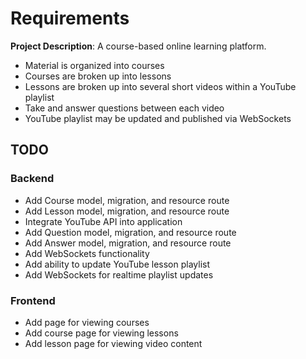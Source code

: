 # Requirements

**Project Description**: A course-based online learning platform.

* Material is organized into courses
* Courses are broken up into lessons
* Lessons are broken up into several short videos within a YouTube playlist
* Take and answer questions between each video
* YouTube playlist may be updated and published via WebSockets

## TODO

### Backend

* Add Course model, migration, and resource route
* Add Lesson model, migration, and resource route
* Integrate YouTube API into application
* Add Question model, migration, and resource route
* Add Answer model, migration, and resource route
* Add WebSockets functionality
* Add ability to update YouTube lesson playlist
* Add WebSockets for realtime playlist updates

### Frontend

* Add page for viewing courses
* Add course page for viewing lessons
* Add lesson page for viewing video content
